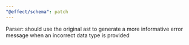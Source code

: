 ```yaml
---
"@effect/schema": patch
---
```


Parser: should use the original ast to generate a more informative error message when an incorrect data type is provided
